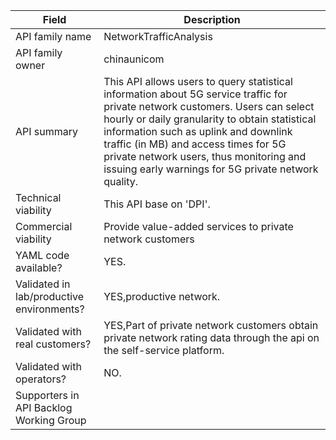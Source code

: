 | **Field** | Description | 
| ---- | ----- |
| API family name | NetworkTrafficAnalysis |
| API family owner | chinaunicom |
| API summary | This API allows users to query statistical information about 5G service traffic for private network customers. Users can select hourly or daily granularity to obtain statistical information such as uplink and downlink traffic (in MB) and access times for 5G private network users, thus monitoring and issuing early warnings for 5G private network quality. |
| Technical viability | This API base on 'DPI'.|
| Commercial viability | Provide value-added services to private network customers|
| YAML code available? | YES. |
| Validated in lab/productive environments? | YES,productive network. |
| Validated with real customers? | YES,Part of private network customers obtain private network rating data through the api on the self-service platform. |
| Validated with operators? | NO. |
| Supporters in API Backlog Working Group |  |
